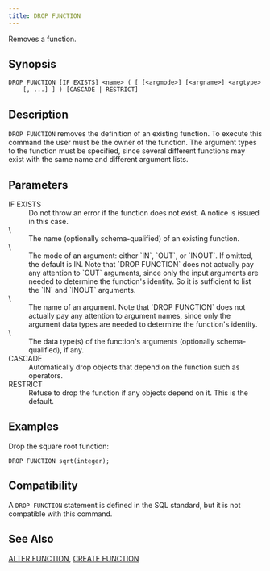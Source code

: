 ```yaml
---
title: DROP FUNCTION
---
```


<!--
Licensed to the Apache Software Foundation (ASF) under one
or more contributor license agreements.  See the NOTICE file
distributed with this work for additional information
regarding copyright ownership.  The ASF licenses this file
to you under the Apache License, Version 2.0 (the
"License"); you may not use this file except in compliance
with the License.  You may obtain a copy of the License at

  http://www.apache.org/licenses/LICENSE-2.0

Unless required by applicable law or agreed to in writing,
software distributed under the License is distributed on an
"AS IS" BASIS, WITHOUT WARRANTIES OR CONDITIONS OF ANY
KIND, either express or implied.  See the License for the
specific language governing permissions and limitations
under the License.
-->

Removes a function.

## Synopsis<a id="topic1__section2"></a>

``` pre
DROP FUNCTION [IF EXISTS] <name> ( [ [<argmode>] [<argname>] <argtype> 
    [, ...] ] ) [CASCADE | RESTRICT]
```

## Description<a id="topic1__section3"></a>

`DROP FUNCTION` removes the definition of an existing function. To execute this command the user must be the owner of the function. The argument types to the function must be specified, since several different functions may exist with the same name and different argument lists.

## Parameters<a id="topic1__section4"></a>

<dt>IF EXISTS  </dt>
<dd>Do not throw an error if the function does not exist. A notice is issued in this case.</dd>

<dt>\<name\>   </dt>
<dd>The name (optionally schema-qualified) of an existing function.</dd>

<dt>\<argmode\>   </dt>
<dd>The mode of an argument: either `IN`, `OUT`, or `INOUT`. If omitted, the default is IN. Note that `DROP               FUNCTION` does not actually pay any attention to `OUT` arguments, since only the input arguments are needed to determine the function's identity. So it is sufficient to list the `IN` and `INOUT` arguments.</dd>

<dt>\<argname\>   </dt>
<dd>The name of an argument. Note that `DROP FUNCTION` does not actually pay any attention to argument names, since only the argument data types are needed to determine the function's identity.</dd>

<dt>\<argtype\>   </dt>
<dd>The data type(s) of the function's arguments (optionally schema-qualified), if any.</dd>

<dt>CASCADE  </dt>
<dd>Automatically drop objects that depend on the function such as operators.</dd>

<dt>RESTRICT  </dt>
<dd>Refuse to drop the function if any objects depend on it. This is the default.</dd>

## Examples<a id="topic1__section5"></a>

Drop the square root function:

``` pre
DROP FUNCTION sqrt(integer);
```

## Compatibility<a id="topic1__section6"></a>

A `DROP FUNCTION` statement is defined in the SQL standard, but it is not compatible with this command.

## See Also<a id="topic1__section7"></a>

[ALTER FUNCTION](ALTER-FUNCTION.html), [CREATE FUNCTION](CREATE-FUNCTION/index.html)
